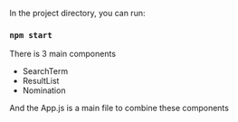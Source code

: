 In the project directory, you can run:

### `npm start`

There is 3 main components
- SearchTerm
- ResultList
- Nomination

And the App.js is a main file to combine these components

